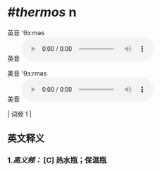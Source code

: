 # ***\#thermos*** n
英音 'θɜːməs  
英音
<audio src="./media/thermos-B.aac" controls="controls"></audio>

美音 'θɜːrməs  
美音
<audio src="./media/thermos.aac" controls="controls"></audio>



| 词频 1 |  

英文释义
---
### 1.*高义频：* **[C] 热水瓶；保温瓶**  


